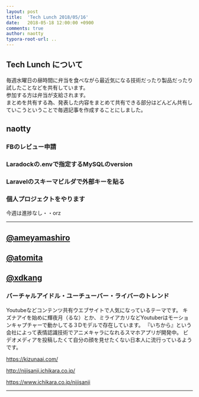 ```yaml
---
layout: post
title:  'Tech Lunch 2018/05/16'
date:   2018-05-18 12:00:00 +0900
comments: true
author: naotty
typora-root-url: ..
---
```


## Tech Lunch について

毎週水曜日の昼時間に弁当を食べながら最近気になる技術だったり製品だったり試したことなどを共有しています。  
参加する方は弁当が支給されます。  
まとめを共有する為、発表した内容をまとめて共有できる部分はどんどん共有していこうということで毎週記事を作成することにしました。  

## naotty

### FBのレビュー申請

### Laradockの.envで指定するMySQLのversion

### Laravelのスキーマビルダで外部キーを貼る


### 個人プロジェクトをやります
今週は進捗なし・・orz


----

## [@ameyamashiro](https://github.com/ameyamashiro)




## [@atomita](https://github.com/atomita)



## [@xdkang](https://github.com/xdkang)

### バーチャルアイドル・ユーチューバー・ライバーのトレンド

Youtubeなどコンテンツ共有ウエブサイトで人気になっているテーマです。
キズナアイを始めに輝夜月（るな）とか、ミライアカリなどYoutuberはモーションキャプチャーで動かしてる３Dモデルで存在しています。
『いちから』という会社によって表情認識技術でアニメキャラになれるスマホアプリが開発中。
ビデオメディアを投稿したくて自分の顔を見せたくない日本人に流行っているようです。

https://kizunaai.com/

http://nijisanji.ichikara.co.jp/

https://www.ichikara.co.jp/nijisanji

----
